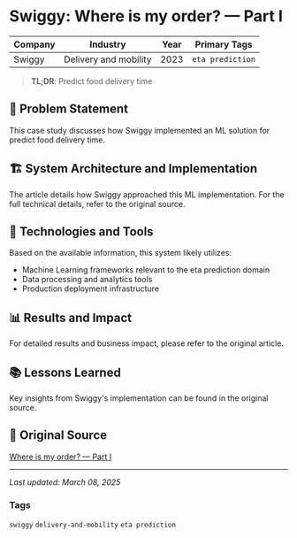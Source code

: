 # Swiggy: Where is my order? — Part I

| Company | Industry | Year | Primary Tags | 
|---------|----------|------|--------------|
| Swiggy | Delivery and mobility | 2023 | `eta prediction` |

> **TL;DR**: Predict food delivery time

## 📝 Problem Statement

This case study discusses how Swiggy implemented an ML solution for predict food delivery time.

## 🏗️ System Architecture and Implementation

The article details how Swiggy approached this ML implementation. For the full technical details, refer to the original source.

## 🔧 Technologies and Tools

Based on the available information, this system likely utilizes:

- Machine Learning frameworks relevant to the eta prediction domain
- Data processing and analytics tools
- Production deployment infrastructure

## 📊 Results and Impact

For detailed results and business impact, please refer to the original article.

## 📚 Lessons Learned

Key insights from Swiggy's implementation can be found in the original source.

## 🔗 Original Source

[Where is my order? — Part I](https://bytes.swiggy.com/how-ml-powers-when-is-my-order-coming-part-i-4ef24eae70da)

---

*Last updated: March 08, 2025*

### Tags

`swiggy` `delivery-and-mobility` `eta prediction`
